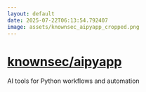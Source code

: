 ```yaml
---
layout: default
date: 2025-07-22T06:13:54.792407
image: assets/knownsec_aipyapp_cropped.png
---
```


# [knownsec/aipyapp](https://github.com/knownsec/aipyapp)

AI tools for Python workflows and automation
